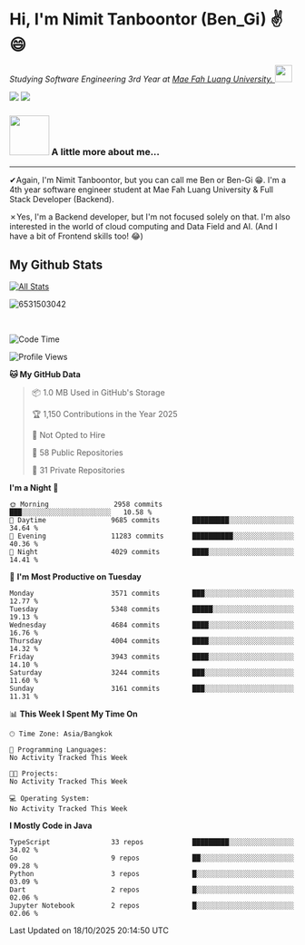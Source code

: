# Hi, I'm Nimit Tanboontor (Ben_Gi) ✌😄
<p><em>Studying Software Engineering 3rd Year at <a href="https://en.mfu.ac.th/home.html"> Mae Fah Luang University.
</a><img src="https://media.giphy.com/media/WUlplcMpOCEmTGBtBW/giphy.gif" width="30"> </em></p>


[![](https://img.shields.io/badge/linkedin-%230077B5.svg?style=for-the-badge&logo=linkedin)]([https://www.linkedin.com/in/thanaphoom-babparn/](https://www.linkedin.com/in/nimit-tanbooutor-798139246/))
[![](https://img.shields.io/badge/Medium-12100E?style=for-the-badge&logo=medium&logoColor=white)](https://medium.com/@nimittanbooutor)

### <img src="https://media.giphy.com/media/VgCDAzcKvsR6OM0uWg/giphy.gif" width="70"> A little more about me...  

<hr> <!-- Horizontal line -->

&#10004;Again, I'm Nimit Tanboontor, but you can call me Ben or Ben-Gi 😁. I'm a 4th year software engineer student at Mae Fah Luang University & Full Stack Developer (Backend).

&#10007;Yes, I'm a Backend developer, but I'm not focused solely on that. I'm also interested in the world of cloud computing and Data Field and AI. (And I have a bit of Frontend skills too! 😂)


## My Github Stats

[![All Stats](https://github-readme-stats.vercel.app/api?username=6531503042&show_icons=true&theme=algolia)](https://github.com/6531503042)

<p><img align="center" src="https://github-readme-streak-stats.herokuapp.com/?user=6531503042&" alt="6531503042" /></p>

<br />


<!--START_SECTION:waka-->
![Code Time](http://img.shields.io/badge/Code%20Time-525%20hrs%2038%20mins-blue)

![Profile Views](http://img.shields.io/badge/Profile%20Views-26-blue)

**🐱 My GitHub Data** 

> 📦 1.0 MB Used in GitHub's Storage 
 > 
> 🏆 1,150 Contributions in the Year 2025
 > 
> 🚫 Not Opted to Hire
 > 
> 📜 58 Public Repositories 
 > 
> 🔑 31 Private Repositories 
 > 
**I'm a Night 🦉** 

```text
🌞 Morning                2958 commits        ███░░░░░░░░░░░░░░░░░░░░░░   10.58 % 
🌆 Daytime                9685 commits        █████████░░░░░░░░░░░░░░░░   34.64 % 
🌃 Evening                11283 commits       ██████████░░░░░░░░░░░░░░░   40.36 % 
🌙 Night                  4029 commits        ████░░░░░░░░░░░░░░░░░░░░░   14.41 % 
```
📅 **I'm Most Productive on Tuesday** 

```text
Monday                   3571 commits        ███░░░░░░░░░░░░░░░░░░░░░░   12.77 % 
Tuesday                  5348 commits        █████░░░░░░░░░░░░░░░░░░░░   19.13 % 
Wednesday                4684 commits        ████░░░░░░░░░░░░░░░░░░░░░   16.76 % 
Thursday                 4004 commits        ████░░░░░░░░░░░░░░░░░░░░░   14.32 % 
Friday                   3943 commits        ████░░░░░░░░░░░░░░░░░░░░░   14.10 % 
Saturday                 3244 commits        ███░░░░░░░░░░░░░░░░░░░░░░   11.60 % 
Sunday                   3161 commits        ███░░░░░░░░░░░░░░░░░░░░░░   11.31 % 
```


📊 **This Week I Spent My Time On** 

```text
🕑︎ Time Zone: Asia/Bangkok

💬 Programming Languages: 
No Activity Tracked This Week

🐱‍💻 Projects: 
No Activity Tracked This Week

💻 Operating System: 
No Activity Tracked This Week
```

**I Mostly Code in Java** 

```text
TypeScript               33 repos            █████████░░░░░░░░░░░░░░░░   34.02 % 
Go                       9 repos             ██░░░░░░░░░░░░░░░░░░░░░░░   09.28 % 
Python                   3 repos             █░░░░░░░░░░░░░░░░░░░░░░░░   03.09 % 
Dart                     2 repos             █░░░░░░░░░░░░░░░░░░░░░░░░   02.06 % 
Jupyter Notebook         2 repos             █░░░░░░░░░░░░░░░░░░░░░░░░   02.06 % 
```




 Last Updated on 18/10/2025 20:14:50 UTC
<!--END_SECTION:waka-->
